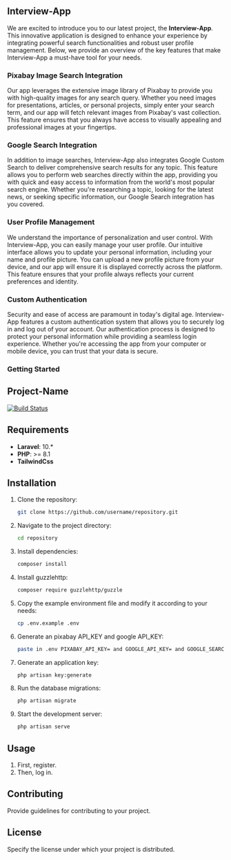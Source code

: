 ## **Interview-App**
We are excited to introduce you to our latest project, the **Interview-App**. This innovative application is designed to enhance your experience by integrating powerful search functionalities and robust user profile management. Below, we provide an overview of the key features that make Interview-App a must-have tool for your needs.

### **Pixabay Image Search Integration**
Our app leverages the extensive image library of Pixabay to provide you with high-quality images for any search query. Whether you need images for presentations, articles, or personal projects, simply enter your search term, and our app will fetch relevant images from Pixabay's vast collection. This feature ensures that you always have access to visually appealing and professional images at your fingertips.

### **Google Search Integration**
In addition to image searches, Interview-App also integrates Google Custom Search to deliver comprehensive search results for any topic. This feature allows you to perform web searches directly within the app, providing you with quick and easy access to information from the world's most popular search engine. Whether you're researching a topic, looking for the latest news, or seeking specific information, our Google Search integration has you covered.

### **User Profile Management**
We understand the importance of personalization and user control. With Interview-App, you can easily manage your user profile. Our intuitive interface allows you to update your personal information, including your name and profile picture. You can upload a new profile picture from your device, and our app will ensure it is displayed correctly across the platform. This feature ensures that your profile always reflects your current preferences and identity.

### **Custom Authentication**
Security and ease of access are paramount in today's digital age. Interview-App features a custom authentication system that allows you to securely log in and log out of your account. Our authentication process is designed to protect your personal information while providing a seamless login experience. Whether you're accessing the app from your computer or mobile device, you can trust that your data is secure.

### **Getting Started**
## Project-Name

[![Build Status](https://travis-ci.org/username/repository.svg?branch=master)](https://travis-ci.org/username/repository)

## Requirements

- **Laravel**: 10.*
- **PHP**: >= 8.1
- **TailwindCss**
## Installation

1. Clone the repository:
    ```sh
    git clone https://github.com/username/repository.git
    ```

2. Navigate to the project directory:
    ```sh
    cd repository
    ```

3. Install dependencies:
    ```sh
    composer install
    ```

4. Install guzzlehttp:
    ```sh
    composer require guzzlehttp/guzzle
    ```


5. Copy the example environment file and modify it according to your needs:
    ```sh
    cp .env.example .env
    ```

6. Generate an pixabay API_KEY and google API_KEY:
    ```sh
    paste in .env PIXABAY_API_KEY= and GOOGLE_API_KEY= and GOOGLE_SEARCH_ENGINE_ID=
    ```

7. Generate an application key:
    ```sh
    php artisan key:generate
    ```

8. Run the database migrations:
    ```sh
    php artisan migrate
    ```

9. Start the development server:
    ```sh
    php artisan serve
    ```

## Usage

1. First, register.
2. Then, log in.

## Contributing

Provide guidelines for contributing to your project.

## License

Specify the license under which your project is distributed.


